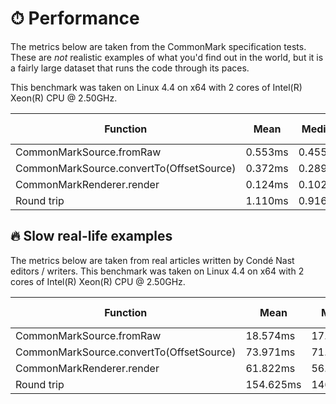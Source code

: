 # ⏱ Performance

The metrics below are taken from the CommonMark specification tests. These are _not_ realistic examples of what you'd find out in the world, but it is a fairly large dataset that runs the code through its paces.

This benchmark was taken on Linux 4.4 on x64 with 2 cores of Intel(R) Xeon(R) CPU @ 2.50GHz.

| Function | Mean | Median | 95th Percentile | Maximum | Standard Deviation |
|----------|------|--------|-----------------|---------|--------------------|
| CommonMarkSource.fromRaw | 0.553ms | 0.455ms | 0.761ms | 14.403093ms | 0.498ms |
| CommonMarkSource.convertTo(OffsetSource) | 0.372ms | 0.289ms | 0.727ms | 12.897888ms | 0.427ms |
| CommonMarkRenderer.render | 0.124ms | 0.102ms | 0.233ms | 14.365726ms | 0.160ms |
| Round trip | 1.110ms | 0.916ms | 2.092ms | 15.745058ms | 0.742ms |

## 🔥 Slow real-life examples

The metrics below are taken from real articles written by Condé Nast editors / writers.
This benchmark was taken on Linux 4.4 on x64 with 2 cores of Intel(R) Xeon(R) CPU @ 2.50GHz.

| Function | Mean | Median | 95th Percentile | Maximum | Standard Deviation |
|----------|------|--------|-----------------|---------|--------------------|
| CommonMarkSource.fromRaw | 18.574ms | 17.502ms | 26.469ms | 29.002717ms | 5.269ms |
| CommonMarkSource.convertTo(OffsetSource) | 73.971ms | 71.398ms | 84.026ms | 342.511906ms | 52.406ms |
| CommonMarkRenderer.render | 61.822ms | 56.030ms | 103.968ms | 113.207644ms | 30.290ms |
| Round trip | 154.625ms | 146.649ms | 213.088ms | 428.68274ms | 71.121ms |
